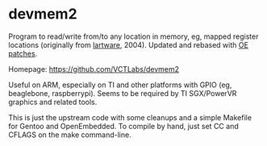 # devmem2
Program to read/write from/to any location in memory, eg, mapped register
locations (originally from [lartware](http://www.lartmaker.nl/lartware/port/),
2004).  Updated and rebased with [OE patches](https://github.com/openembedded/meta-openembedded/tree/master/meta-oe/recipes-support/devmem2).

Homepage: https://github.com/VCTLabs/devmem2

Useful on ARM, especially on TI and other platforms with GPIO (eg,
beaglebone, raspberrypi).  Seems to be required by TI SGX/PowerVR
graphics and related tools.

This is just the upstream code with some cleanups and a simple
Makefile for Gentoo and OpenEmbedded.  To compile by hand, just
set CC and CFLAGS on the make command-line.
